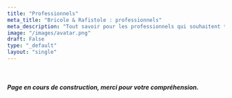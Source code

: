 ```yaml
---
title: "Professionnels"
meta_title: "Bricole & Rafistole : professionnels"
meta_description: "Tout savoir pour les professionnels qui souhaitent travailler avec l'entreprise Iséroise spécialisée dans la réparation de petit électroménager, hifi, cartes électroniques, outillage et objet divers."
image: "/images/avatar.png"
draft: False
type: "_default"
layout: "single"
---
```

<br>
<h5>Page en cours de construction, merci pour votre compréhension.</h5>

